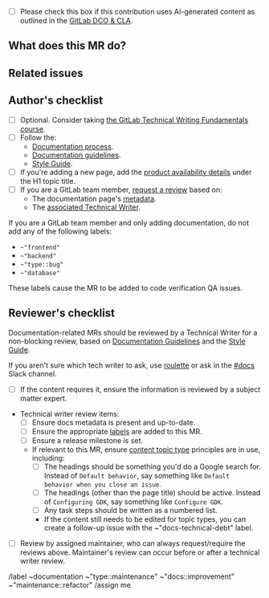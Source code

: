 - [ ] Please check this box if this contribution uses AI-generated content as outlined in the [GitLab DCO & CLA](https://about.gitlab.com/community/contribute/dco-cla/).

## What does this MR do?

<!-- Briefly describe what this MR is about. -->

## Related issues

<!-- Link related issues below. -->

## Author's checklist

- [ ] Optional. Consider taking [the GitLab Technical Writing Fundamentals course](https://handbook.gitlab.com/handbook/product/ux/technical-writing/fundamentals/).
- [ ] Follow the:
  - [Documentation process](https://docs.gitlab.com/ee/development/documentation/workflow.html).
  - [Documentation guidelines](https://docs.gitlab.com/ee/development/documentation/).
  - [Style Guide](https://docs.gitlab.com/ee/development/documentation/styleguide/).
- [ ] If you're adding a new page, add the [product availability details](https://docs.gitlab.com/ee/development/documentation/styleguide/availability_details.html) under the H1 topic title.
- [ ] If you are a GitLab team member, [request a review](https://docs.gitlab.com/ee/development/code_review.html#dogfooding-the-reviewers-feature) based on:
    - The documentation page's [metadata](https://docs.gitlab.com/ee/development/documentation/metadata.html).
    - The [associated Technical Writer](https://handbook.gitlab.com/handbook/product/ux/technical-writing/#assignments).

If you are a GitLab team member and only adding documentation, do not add any of the following labels:

- `~"frontend"`
- `~"backend"`
- `~"type::bug"`
- `~"database"`

These labels cause the MR to be added to code verification QA issues.

## Reviewer's checklist

Documentation-related MRs should be reviewed by a Technical Writer for a non-blocking review, based on [Documentation Guidelines](https://docs.gitlab.com/ee/development/documentation/) and the [Style Guide](https://docs.gitlab.com/ee/development/documentation/styleguide/).

If you aren't sure which tech writer to ask, use [roulette](https://gitlab-org.gitlab.io/gitlab-roulette/?sortKey=stats.avg30&order=-1&hourFormat24=true&visible=maintainer%7Cdocs) or ask in the [#docs](https://gitlab.slack.com/archives/C16HYA2P5) Slack channel.

- [ ] If the content requires it, ensure the information is reviewed by a subject matter expert.
- Technical writer review items:
  - [ ] Ensure docs metadata is present and up-to-date.
  - [ ] Ensure the appropriate [labels](https://handbook.gitlab.com/handbook/product/ux/technical-writing/workflow/#labels) are added to this MR.
  - [ ] Ensure a release milestone is set.
  - If relevant to this MR, ensure [content topic type](https://docs.gitlab.com/ee/development/documentation/topic_types/) principles are in use, including:
    - [ ] The headings should be something you'd do a Google search for. Instead of `Default behavior`, say something like `Default behavior when you close an issue`.
    - [ ] The headings (other than the page title) should be active. Instead of `Configuring GDK`, say something like `Configure GDK`.
    - [ ] Any task steps should be written as a numbered list.
    - If the content still needs to be edited for topic types, you can create a follow-up issue with the ~"docs-technical-debt" label.
- [ ] Review by assigned maintainer, who can always request/require the reviews above. Maintainer's review can occur before or after a technical writer review.

/label ~documentation ~"type::maintenance" ~"docs::improvement" ~"maintenance::refactor"
/assign me
